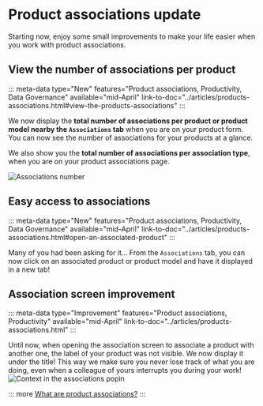 # Product associations update
Starting now, enjoy some small improvements to make your life easier when you work with product associations.

## View the number of associations per product
::: meta-data type="New" features="Product associations, Productivity, Data Governance" available="mid-April" link-to-doc="../articles/products-associations.html#view-the-products-associations"
:::

We now display the **total number of associations per product or product model nearby the `Associations` tab** when you are on your product form.    
You can now see the number of associations for your products at a glance.

We also show you the **total number of associations per association type**, when you are on your product associations page.

![Associations number](../img/associations-number.png)

## Easy access to associations
::: meta-data type="New" features="Product associations, Productivity, Data Governance" available="mid-April" link-to-doc="../articles/products-associations.html#open-an-associated-product"
:::

Many of you had been asking for it... From the `Associations` tab, you can now click on an associated product or product model and have it displayed in a new tab!

## Association screen improvement
::: meta-data type="Improvement" features="Product associations, Productivity" available="mid-April" link-to-doc="../articles/products-associations.html"
:::

Until now, when opening the association screen to associate a product with another one, the label of your product was not visible. We now display it under the title! This way we make sure you never lose track of what you are doing, even when a colleague of yours interrupts you during your work!
![Context in the associations popin](../img/context-in-associations-popin.png)

::: more
[What are product associations?](../articles/products-associations.html)
:::
